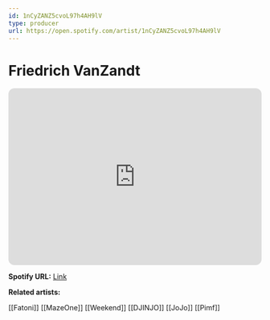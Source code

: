 ```yaml
---
id: 1nCyZANZ5cvoL97h4AH9lV
type: producer
url: https://open.spotify.com/artist/1nCyZANZ5cvoL97h4AH9lV
---
```

# Friedrich VanZandt

<iframe style="border-radius:12px" src="https://open.spotify.com/embed/artist/1nCyZANZ5cvoL97h4AH9lV" width="100%" height="352" frameBorder="0" allowfullscreen="" allow="autoplay; clipboard-write; encrypted-media; fullscreen; picture-in-picture" loading="lazy"></iframe>

**Spotify URL:** [Link](https://open.spotify.com/artist/1nCyZANZ5cvoL97h4AH9lV)

**Related artists:**

[[Fatoni]]
[[MazeOne]]
[[Weekend]]
[[DJINJO]]
[[JoJo]]
[[Pimf]]
